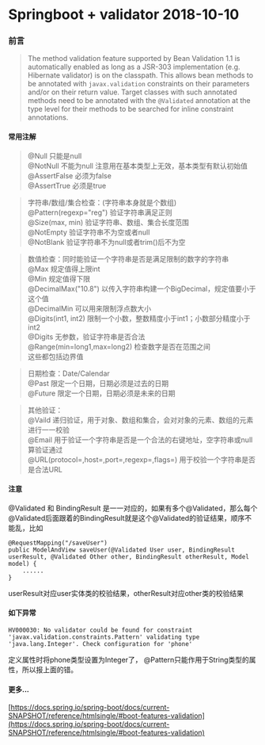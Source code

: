 # Springboot + validator 2018-10-10

### 前言

> The method validation feature supported by Bean Validation 1.1 is automatically enabled as long as a JSR-303 implementation (e.g. Hibernate validator) is on the classpath. This allows bean methods to be annotated with `javax.validation` constraints on their parameters and/or on their return value. Target classes with such annotated methods need to be annotated with the `@Validated` annotation at the type level for their methods to be searched for inline constraint annotations.

#### 常用注解

> @Null	只能是null   
  @NotNull 不能为null 注意用在基本类型上无效，基本类型有默认初始值   
  @AssertFalse 必须为false   
  @AssertTrue	必须是true   
  
> 字符串/数组/集合检查：(字符串本身就是个数组)   
  @Pattern(regexp="reg") 验证字符串满足正则   
  @Size(max, min) 验证字符串、数组、集合长度范围   
  @NotEmpty 验证字符串不为空或者null   
  @NotBlank 验证字符串不为null或者trim()后不为空   
  
> 数值检查：同时能验证一个字符串是否是满足限制的数字的字符串   
  @Max 规定值得上限int   
  @Min 规定值得下限   	
  @DecimalMax("10.8")	以传入字符串构建一个BigDecimal，规定值要小于这个值    
  @DecimalMin 可以用来限制浮点数大小   
  @Digits(int1, int2) 限制一个小数，整数精度小于int1；小数部分精度小于int2   
  @Digits 无参数，验证字符串是否合法   	
  @Range(min=long1,max=long2) 检查数字是否在范围之间   
  这些都包括边界值   
  
> 日期检查：Date/Calendar   
  @Past 限定一个日期，日期必须是过去的日期   
  @Future 限定一个日期，日期必须是未来的日期   
  
> 其他验证：   
  @Vaild 递归验证，用于对象、数组和集合，会对对象的元素、数组的元素进行一一校验   
  @Email 用于验证一个字符串是否是一个合法的右键地址，空字符串或null算验证通过   
  @URL(protocol=,host=,port=,regexp=,flags=) 用于校验一个字符串是否是合法URL   

#### 注意

@Validated 和 BindingResult 是一一对应的，如果有多个@Validated，那么每个@Validated后面跟着的BindingResult就是这个@Validated的验证结果，顺序不能乱，比如
    
````
@RequestMapping("/saveUser")
public ModelAndView saveUser(@Validated User user, BindingResult userResult, @Validated Other other, BindingResult otherResult, Model model) {
    ......
}
````
userResult对应user实体类的校验结果，otherResult对应other类的校验结果
#### 如下异常
```
HV000030: No validator could be found for constraint 'javax.validation.constraints.Pattern' validating type 'java.lang.Integer'. Check configuration for 'phone'
```
定义属性时将phone类型设置为Integer了， @Pattern只能作用于String类型的属性，所以报上面的错。    


#### 更多...

[https://docs.spring.io/spring-boot/docs/current-SNAPSHOT/reference/htmlsingle/#boot-features-validation](https://docs.spring.io/spring-boot/docs/current-SNAPSHOT/reference/htmlsingle/#boot-features-validation)

